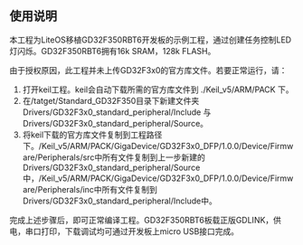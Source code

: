 ## 使用说明

本工程为LiteOS移植GD32F350RBT6开发板的示例工程，通过创建任务控制LED灯闪烁。GD32F350RBT6拥有16k SRAM，128k FLASH。

由于授权原因，此工程并未上传GD32F3x0的官方库文件。若要正常运行，请：

1. 打开keil工程。keil会自动下载所需的官方库文件到 ./Keil_v5/ARM/PACK 下。
2. 在/tatget/Standard_GD32F350目录下新建文件夹Drivers/GD32F3x0_standard_peripheral/Include 与 Drivers/GD32F3x0_standard_peripheral/Source。
3. 将keil下载的官方库文件复制到工程路径下。/Keil_v5/ARM/PACK/GigaDevice/GD32F3x0_DFP/1.0.0/Device/Firmware/Peripherals/src中所有文件复制到上一步新建的Drivers/GD32F3x0_standard_peripheral/Source中，/Keil_v5/ARM/PACK/GigaDevice/GD32F3x0_DFP/1.0.0/Device/Firmware/Peripherals/inc中所有文件复制到Drivers/GD32F3x0_standard_peripheral/Include中。

完成上述步骤后，即可正常编译工程。GD32F350RBT6板载正版GDLINK，供电，串口打印，下载调试均可通过开发板上micro USB接口完成。